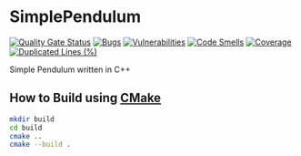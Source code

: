 # SimplePendulum

[![Quality Gate Status](https://sonarcloud.io/api/project_badges/measure?project=xorz57_SimplePendulum&metric=alert_status)](https://sonarcloud.io/summary/new_code?id=xorz57_SimplePendulum)
[![Bugs](https://sonarcloud.io/api/project_badges/measure?project=xorz57_SimplePendulum&metric=bugs)](https://sonarcloud.io/summary/new_code?id=xorz57_SimplePendulum)
[![Vulnerabilities](https://sonarcloud.io/api/project_badges/measure?project=xorz57_SimplePendulum&metric=vulnerabilities)](https://sonarcloud.io/summary/new_code?id=xorz57_SimplePendulum)
[![Code Smells](https://sonarcloud.io/api/project_badges/measure?project=xorz57_SimplePendulum&metric=code_smells)](https://sonarcloud.io/summary/new_code?id=xorz57_SimplePendulum)
[![Coverage](https://sonarcloud.io/api/project_badges/measure?project=xorz57_SimplePendulum&metric=coverage)](https://sonarcloud.io/summary/new_code?id=xorz57_SimplePendulum)
[![Duplicated Lines (%)](https://sonarcloud.io/api/project_badges/measure?project=xorz57_SimplePendulum&metric=duplicated_lines_density)](https://sonarcloud.io/summary/new_code?id=xorz57_SimplePendulum)

Simple Pendulum written in C++

## How to Build using [CMake](https://cmake.org/)

```bash
mkdir build
cd build
cmake ..
cmake --build .
```
